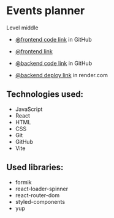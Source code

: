 # Events planner

Level middle

- [@frontend code link](https://github.com/oxananazaruk/events-app) in GitHub
- [@frontend link](https://oxananazaruk.github.io/event-planner/)

- [@backend code link](https://github.com/oxananazaruk/events-be) in GitHub
- [@backend deploy link](https://events-be-v7ja.onrender.com) in render.com


## Technologies used:

- JavaScript
- React
- HTML
- CSS
- Git
- GitHub
- Vite

## Used libraries:

- formik
- react-loader-spinner
- react-router-dom
- styled-components
- yup
